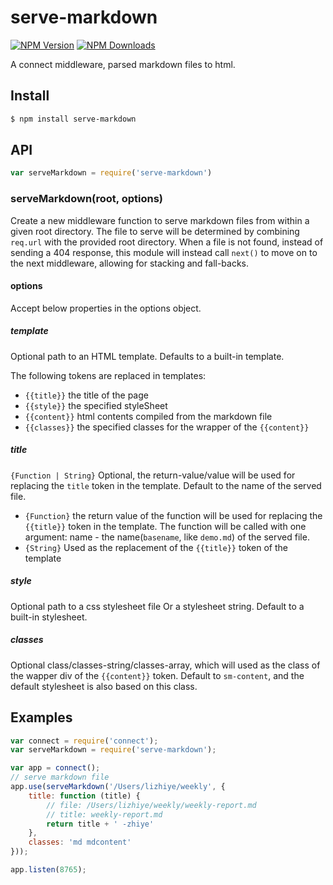 serve-markdown
==============

[![NPM Version](http://img.shields.io/npm/v/serve-markdown.svg?style=flat)](https://www.npmjs.org/package/serve-markdown)
[![NPM Downloads](https://img.shields.io/npm/dm/serve-markdown.svg?style=flat)](https://www.npmjs.org/package/serve-markdown)

A connect middleware, parsed markdown files to html.

## Install

```sh
$ npm install serve-markdown
```

## API

```js
var serveMarkdown = require('serve-markdown')
```

### serveMarkdown(root, options)

Create a new middleware function to serve markdown files from within a given root
directory. The file to serve will be determined by combining `req.url`
with the provided root directory. When a file is not found, instead of
sending a 404 response, this module will instead call `next()` to move on
to the next middleware, allowing for stacking and fall-backs.

#### options

Accept below properties in the options object.

##### template

Optional path to an HTML template. Defaults to a built-in template.

The following tokens are replaced in templates:

* `{{title}}` the title of the page
* `{{style}}` the specified styleSheet
* `{{content}}` html contents compiled from the markdown file
* `{{classes}}` the specified classes for the wrapper of the `{{content}}`

##### title

`{Function | String}` Optional, the return-value/value will be used for replacing the `title` token in the template.  Default to the name of the served file.

* `{Function}` the return value of the function will be used for replacing the `{{title}}` token in the template. The function will be called with one argument: name - the name(`basename`, like `demo.md`) of the served file.
* `{String}` Used as the replacement of the `{{title}}` token of the template

##### style

Optional path to a css stylesheet file Or a stylesheet string. Default to a built-in stylesheet.
##### classes

Optional class/classes-string/classes-array, which will used as the class of the wapper div of the `{{content}}` token.
Default to `sm-content`, and the default stylesheet is also based on this class.


## Examples

```javascript
var connect = require('connect');
var serveMarkdown = require('serve-markdown');

var app = connect();
// serve markdown file
app.use(serveMarkdown('/Users/lizhiye/weekly', {
    title: function (title) {
        // file: /Users/lizhiye/weekly/weekly-report.md
        // title: weekly-report.md
        return title + ' -zhiye'
    },
    classes: 'md mdcontent'
}));

app.listen(8765);
```
